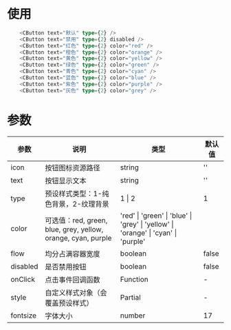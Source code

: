 # 使用
```ts
    <CButton text="默认" type={2} />
    <CButton text="禁用" type={2} disabled />
    <CButton text="红色" type={2} color="red" />
    <CButton text="橙色" type={2} color="orange" />
    <CButton text="黄色" type={2} color="yellow" />
    <CButton text="绿色" type={2} color="green" />
    <CButton text="青色" type={2} color="cyan" />
    <CButton text="蓝色" type={2} color="blue" />
    <CButton text="紫色" type={2} color="purple" />
    <CButton text="灰色" type={2} color="grey" />
```

# 参数
| 参数 | 说明 | 类型 | 默认值 |
| --- | --- | --- | --- |
| icon | 按钮图标资源路径 | string | '' |
| text | 按钮显示文本 | string | '' |
| type | 预设样式类型：1-纯色背景，2-纹理背景 | 1 \| 2 | 1 |
| color | 可选值：red, green, blue, grey, yellow, orange, cyan, purple | 'red' \| 'green' \| 'blue' \| 'grey' \| 'yellow' \| 'orange' \| 'cyan' \| 'purple' |  |
| flow | 均分占满容器宽度 | boolean | false |
| disabled | 是否禁用按钮 | boolean | false |
| onClick | 点击事件回调函数 | Function | - |
| style | 自定义样式对象（会覆盖预设样式） | Partial<PanelStyle> | - |
| fontsize | 字体大小 | number | 17 |